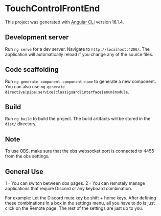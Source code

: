 # TouchControlFrontEnd

This project was generated with [Angular CLI](https://github.com/angular/angular-cli) version 16.1.4.

## Development server

Run `ng serve` for a dev server. Navigate to `http://localhost:4200/`. The application will automatically reload if you change any of the source files.

## Code scaffolding

Run `ng generate component component-name` to generate a new component. You can also use `ng generate directive|pipe|service|class|guard|interface|enum|module`.

## Build

Run `ng build` to build the project. The build artifacts will be stored in the `dist/` directory.

## Note

To use OBS, make sure that the obs websocket port is connected to 4455 from the obs settings.

## General Use

1 - You can switch between obs pages.
2 - You can remotely manage applications that require Discord or any keyboard combination.

For example: Let the Discord mute key be shift + home keys. After defining these combinations in a box in the settings menu, all you have to do is just click on the Remote page.
The rest of the settings are just up to you.
